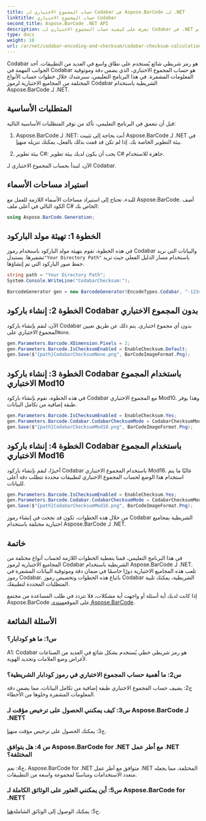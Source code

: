 ```yaml
---
title: حساب المجموع الاختباري لـ Codabar في Aspose.BarCode لـ .NET
linktitle: حساب المجموع الاختباري Codabar
second_title: Aspose.BarCode .NET API
description: تعرف على كيفية حساب المجموع الاختباري لـ Codabar في .NET باستخدام Aspose.BarCode. تعزيز دقة البيانات في الباركود Codabar. احصل على إرشادات خطوة بخطوة.
type: docs
weight: 10
url: /ar/net/codabar-encoding-and-checksum/codabar-checksum-calculation/
---
```

Codabar هو رمز شريطي شائع يُستخدم على نطاق واسع في العديد من التطبيقات. أحد الجوانب المهمة في Codabar هو حساب المجموع الاختباري، الذي يضمن دقة وموثوقية المعلومات المشفرة. في هذا البرنامج التعليمي، سنرشدك خلال خطوات حساب الأنواع المختلفة من المجاميع الاختبارية لرموز Codabar الشريطية باستخدام Aspose.BarCode لـ .NET.

## المتطلبات الأساسية

قبل أن نتعمق في البرنامج التعليمي، تأكد من توفر المتطلبات الأساسية التالية:

1. Aspose.BarCode لـ .NET: أنت بحاجة إلى تثبيت Aspose.BarCode لـ .NET في بيئة التطوير الخاصة بك. إذا لم تكن قد قمت بذلك بالفعل، يمكنك تنزيله من[هنا](https://releases.aspose.com/barcode/net/).

2. بيئة تطوير C#: يجب أن يكون لديك بيئة تطوير C# جاهزة للاستخدام.

الآن، لنبدأ بحساب المجموع الاختباري لـ Codabar.

## استيراد مساحات الأسماء

للبدء، تحتاج إلى استيراد مساحات الأسماء اللازمة للعمل مع Aspose.BarCode. أضف الكود التالي في أعلى ملف C# الخاص بك:

```csharp
using Aspose.BarCode.Generation;
```

## الخطوة 1: تهيئة مولد الباركود

 في هذه الخطوة، نقوم بتهيئة مولد الباركود باستخدام رموز Codabar والبيانات التي نريد تشفيرها. يستبدل`"Your Directory Path"` باستخدام مسار الدليل الفعلي حيث تريد حفظ صور الباركود التي تم إنشاؤها.

```csharp
string path = "Your Directory Path";
System.Console.WriteLine("CodabarChecksum:");

BarcodeGenerator gen = new BarcodeGenerator(EncodeTypes.Codabar, "-12345-");
```

## الخطوة 2: إنشاء باركود Codabar بدون المجموع الاختباري

 الآن، لنقم بإنشاء باركود Codabar بدون أي مجموع اختباري. يتم ذلك عن طريق تعيين المجموع الاختباري على`None`.

```csharp
gen.Parameters.Barcode.XDimension.Pixels = 2;
gen.Parameters.Barcode.IsChecksumEnabled = EnableChecksum.Default;
gen.Save($"{path}CodabarChecksumNone.png", BarCodeImageFormat.Png);
```

## الخطوة 3: إنشاء باركود Codabar باستخدام المجموع الاختباري Mod10

في هذه الخطوة، نقوم بإنشاء باركود Codabar مع المجموع الاختباري Mod10. وهذا يوفر طبقة إضافية من تكامل البيانات. 

```csharp
gen.Parameters.Barcode.IsChecksumEnabled = EnableChecksum.Yes;
gen.Parameters.Barcode.Codabar.CodabarChecksumMode = CodabarChecksumMode.Mod10;
gen.Save($"{path}CodabarChecksumMod10.png", BarCodeImageFormat.Png);
```

## الخطوة 4: إنشاء باركود Codabar باستخدام المجموع الاختباري Mod16

أخيرًا، لنقم بإنشاء باركود Codabar باستخدام المجموع الاختباري Mod16. غالبًا ما يتم استخدام هذا الوضع لحساب المجموع الاختباري لتطبيقات محددة تتطلب دقة أعلى للبيانات.

```csharp
gen.Parameters.Barcode.IsChecksumEnabled = EnableChecksum.Yes;
gen.Parameters.Barcode.Codabar.CodabarChecksumMode = CodabarChecksumMode.Mod16;
gen.Save($"{path}CodabarChecksumMod16.png", BarCodeImageFormat.Png);
```

من خلال هذه الخطوات، تكون قد نجحت في إنشاء رموز Codabar الشريطية بمجاميع اختبارية مختلفة باستخدام Aspose.BarCode لـ .NET.

## خاتمة

في هذا البرنامج التعليمي، قمنا بتغطية الخطوات اللازمة لحساب أنواع مختلفة من المجاميع الاختبارية لرموز Codabar الشريطية باستخدام Aspose.BarCode لـ .NET. تلعب هذه المجاميع الاختبارية دورًا حاسمًا في ضمان دقة وموثوقية البيانات المشفرة في رموز Codabar. باتباع هذه الخطوات وتخصيص رموز Codabar الشريطية، يمكنك تلبية المتطلبات المحددة لتطبيقك.

 إذا كانت لديك أية أسئلة أو واجهت أية مشكلات، فلا تتردد في طلب المساعدة من مجتمع Aspose.BarCode على الموقع[منتدى Aspose.BarCode](https://forum.aspose.com/c/barcode/13).

## الأسئلة الشائعة

### س1: ما هو كودابار؟

A1: Codabar هو رمز شريطي خطي يُستخدم بشكل شائع في العديد من الصناعات لأغراض وضع العلامات وتحديد الهوية.

### س2: ما أهمية حساب المجموع الاختباري في رموز كودابار الشريطية؟

ج2: يضيف حساب المجموع الاختباري طبقة إضافية من تكامل البيانات، مما يضمن دقة المعلومات المشفرة وخلوها من الأخطاء.

### س3: كيف يمكنني الحصول على ترخيص مؤقت لـ Aspose.BarCode لـ .NET؟

 ج3: يمكنك الحصول على ترخيص مؤقت من[هنا](https://purchase.aspose.com/temporary-license/).

### س 4: هل يتوافق Aspose.BarCode for .NET مع أطر عمل .NET المختلفة؟

ج4: نعم، Aspose.BarCode for .NET متوافق مع أطر عمل .NET المختلفة، مما يجعله متعدد الاستخدامات ومناسبًا لمجموعة واسعة من التطبيقات.

### س5: أين يمكنني العثور على الوثائق الكاملة لـ Aspose.BarCode for .NET؟

 ج5: يمكنك الوصول إلى الوثائق الشاملة[هنا](https://reference.aspose.com/barcode/net/).